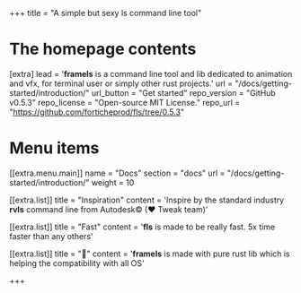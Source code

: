 +++
title = "A simple but sexy ls command line tool"


# The homepage contents
[extra]
lead = '<b>framels</b> is a command line tool and lib dedicated to animation and vfx, for terminal user or simply other rust projects.'
url = "/docs/getting-started/introduction/"
url_button = "Get started"
repo_version = "GitHub v0.5.3"
repo_license = "Open-source MIT License."
repo_url = "https://github.com/forticheprod/fls/tree/0.5.3"

# Menu items
[[extra.menu.main]]
name = "Docs"
section = "docs"
url = "/docs/getting-started/introduction/"
weight = 10

[[extra.list]]
title = "Inspiration"
content = 'Inspire by the standard industry <b>rvls</b> command line from Autodesk© (♥ Tweak team)'

[[extra.list]]
title = "Fast"
content = '<b>fls</b> is made to be really fast. 5x time faster than any others'

[[extra.list]]
title = "🦀"
content = '<b>framels</b> is made with pure rust lib which is helping the compatibility with all OS'

+++
